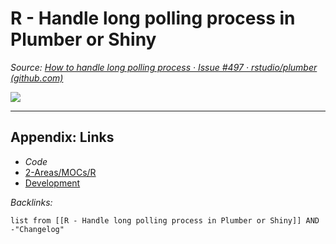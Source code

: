 # R - Handle long polling process in Plumber or Shiny

*Source: [How to handle long polling process · Issue #497 · rstudio/plumber (github.com)](https://github.com/rstudio/plumber/issues/497)*

![](https://i.imgur.com/fHkEXC4.png)

---

## Appendix: Links

* *Code*
* [2-Areas/MOCs/R](../../MOCs/R.md)
* [Development](../../MOCs/Development.md)

*Backlinks:*

````dataview
list from [[R - Handle long polling process in Plumber or Shiny]] AND -"Changelog"
````
